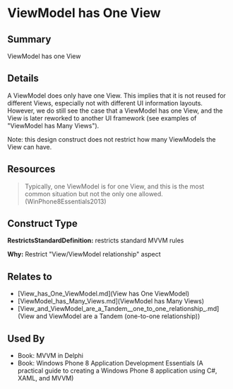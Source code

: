 # ViewModel has One View

## Summary
ViewModel has one View

## Details
A ViewModel does only have one View. This implies that it is not reused for different Views, especially not with different UI information layouts. However, we do still see the case that a ViewModel has one View, and the View is later reworked to another UI framework (see examples of "ViewModel has Many Views").

Note: this design construct does not restrict how many ViewModels the View can have.

## Resources
> Typically, one ViewModel is for one View, and this is the most common situation but not the only one allowed. (WinPhone8Essentials2013)


## Construct Type

**RestrictsStandardDefinition:** restricts standard MVVM rules

**Why:** Restrict "View/ViewModel relationship" aspect



## Relates to

* [View_has_One_ViewModel.md](View has One ViewModel)
* [ViewModel_has_Many_Views.md](ViewModel has Many Views)
* [View_and_ViewModel_are_a_Tandem__one_to_one_relationship_.md](View and ViewModel are a Tandem (one-to-one relationship))

## Used By
* Book: MVVM in Delphi
* Book: Windows Phone 8 Application Development Essentials (A practical guide to creating a Windows Phone 8 application using C#, XAML, and MVVM)

